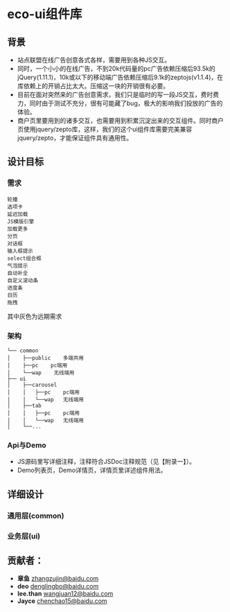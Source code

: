# eco-ui组件库

## 背景

- 站点联盟在线广告创意各式各样，需要用到各种JS交互。
- 同时，一个小小的在线广告，不到20k代码量的pc广告依赖压缩后93.5k的jQuery(1.11.1)，10k或以下的移动端广告依赖压缩后9.1k的zeptojs(v1.1.4)，在库依赖上的开销占比太大。压缩这一块的开销很有必要。
- 目前在面对突然来的广告创意需求，我们只是临时的写一段JS交互，费时费力，同时由于测试不充分，很有可能藏了bug，极大的影响我们投放的广告的体验。
- 商户页里要用到的诸多交互，也需要用到积累沉淀出来的交互组件。同时商户页使用jquery/zepto库，这样，我们的这个ui组件库需要完美兼容jquery/zepto，才能保证组件具有通用性。

## 设计目标
### 需求
	轮播
	选项卡
	延迟加载
	JS模版引擎
	加载更多
	分页
	对话框
	输入框提示
	select组合框
	气泡提示
	自动补全
	自定义滚动条
	进度条
	日历
	拖拽
其中灰色为远期需求

### 架构
	└── common
	│    ├──public    多端共用
	│    ├──pc    pc端用
	│    └──wap    无线端用
	├── ui
	│    ├──carousel
	│    │   ├──pc    pc端用
	│    │   └──wap   无线端用
	│    ├──tab
	│    │   ├──pc    pc端用
	│    │   └──wap   无线端用
	│    └──...

### Api与Demo
- JS源码里写详细注释，注释符合JSDoc注释规范（见【附录一】）。
- Demo列表页，Demo详情页，详情页里详述组件用法。

## 详细设计
### 通用层(common)

### 业务层(ui)


## 贡献者：
- **章鱼** [zhangzujin@baidu.com](mailto:zhangzujin@baidu.com "发邮件给章鱼")
- **deo** [denglingbo@baidu.com](mailto:denglingbo@baidu.com "发邮件给deo")
- **lee.than** [wangjuan12@baidu.com](mailto:wangjuan12@baidu.com "发邮件给lee.than")
- **Jayce** [chenchao15@baidu.com](mailto:chenchao15@baidu.com "发邮件给lee.than")